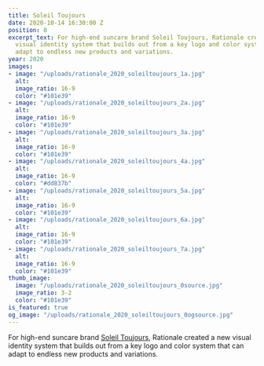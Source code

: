 ```yaml
---
title: Soleil Toujours
date: 2020-10-14 16:30:00 Z
position: 0
excerpt_text: For high-end suncare brand Soleil Toujours, Rationale created a new
  visual identity system that builds out from a key logo and color system that can
  adapt to endless new products and variations.
year: 2020
images:
- image: "/uploads/rationale_2020_soleiltoujours_1a.jpg"
  alt: 
  image_ratio: 16-9
  color: "#101e39"
- image: "/uploads/rationale_2020_soleiltoujours_2a.jpg"
  alt: 
  image_ratio: 16-9
  color: "#101e39"
- image: "/uploads/rationale_2020_soleiltoujours_3a.jpg"
  alt: 
  image_ratio: 16-9
  color: "#101e39"
- image: "/uploads/rationale_2020_soleiltoujours_4a.jpg"
  alt: 
  image_ratio: 16-9
  color: "#dd837b"
- image: "/uploads/rationale_2020_soleiltoujours_5a.jpg"
  alt: 
  image_ratio: 16-9
  color: "#101e39"
- image: "/uploads/rationale_2020_soleiltoujours_6a.jpg"
  alt: 
  image_ratio: 16-9
  color: "#101e39"
- image: "/uploads/rationale_2020_soleiltoujours_7a.jpg"
  alt: 
  image_ratio: 16-9
  color: "#101e39"
thumb_image:
  image: "/uploads/rationale_2020_soleiltoujours_0source.jpg"
  image_ratio: 3-2
  color: "#101e39"
is_featured: true
og_image: "/uploads/rationale_2020_soleiltoujours_0ogsource.jpg"
---
```


For high-end suncare brand [Soleil Toujours](https://www.soleiltoujours.com/), Rationale created a new visual identity system that builds out from a key logo and color system that can adapt to endless new products and variations.